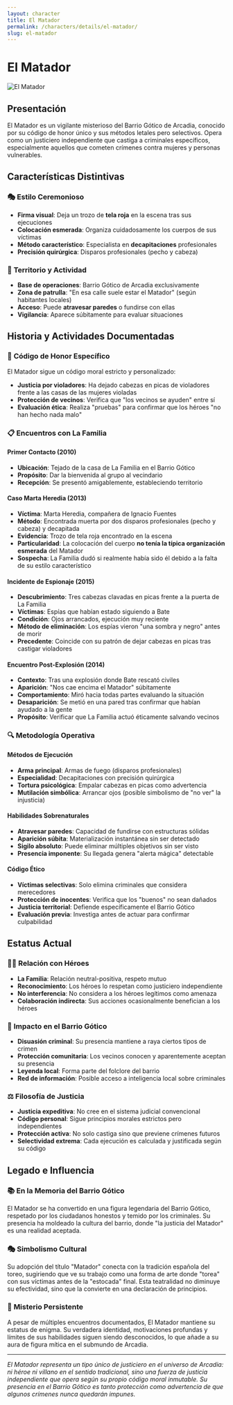 ```yaml
---
layout: character
title: El Matador
permalink: /characters/details/el-matador/
slug: el-matador
---
```


# El Matador

<div class="character-photo">
  <img src="{{ site.baseurl }}/assets/img/characters/Matador.png" alt="El Matador" />
</div>

## Presentación
El Matador es un vigilante misterioso del Barrio Gótico de Arcadia, conocido por su código de honor único y sus métodos letales pero selectivos. Opera como un justiciero independiente que castiga a criminales específicos, especialmente aquellos que cometen crímenes contra mujeres y personas vulnerables.

## Características Distintivas

### 🎭 **Estilo Ceremonioso**
- **Firma visual**: Deja un trozo de **tela roja** en la escena tras sus ejecuciones
- **Colocación esmerada**: Organiza cuidadosamente los cuerpos de sus víctimas
- **Método característico**: Especialista en **decapitaciones** profesionales
- **Precisión quirúrgica**: Disparos profesionales (pecho y cabeza)

### 🏰 **Territorio y Actividad**
- **Base de operaciones**: Barrio Gótico de Arcadia exclusivamente
- **Zona de patrulla**: "En esa calle suele estar el Matador" (según habitantes locales)
- **Acceso**: Puede **atravesar paredes** o fundirse con ellas
- **Vigilancia**: Aparece súbitamente para evaluar situaciones

## Historia y Actividades Documentadas

### 🎯 **Código de Honor Específico**
El Matador sigue un código moral estricto y personalizado:
- **Justicia por violadores**: Ha dejado cabezas en picas de violadores frente a las casas de las mujeres violadas
- **Protección de vecinos**: Verifica que "los vecinos se ayuden" entre sí  
- **Evaluación ética**: Realiza "pruebas" para confirmar que los héroes "no han hecho nada malo"

### 📋 **Encuentros con La Familia**

#### **Primer Contacto (2010)**
- **Ubicación**: Tejado de la casa de La Familia en el Barrio Gótico
- **Propósito**: Dar la bienvenida al grupo al vecindario
- **Recepción**: Se presentó amigablemente, estableciendo territorio

#### **Caso Marta Heredia (2013)**
- **Víctima**: Marta Heredia, compañera de Ignacio Fuentes
- **Método**: Encontrada muerta por dos disparos profesionales (pecho y cabeza) y decapitada
- **Evidencia**: Trozo de tela roja encontrado en la escena
- **Particularidad**: La colocación del cuerpo **no tenía la típica organización esmerada** del Matador
- **Sospecha**: La Familia dudó si realmente había sido él debido a la falta de su estilo característico

#### **Incidente de Espionaje (2015)**
- **Descubrimiento**: Tres cabezas clavadas en picas frente a la puerta de La Familia
- **Víctimas**: Espías que habían estado siguiendo a Bate
- **Condición**: Ojos arrancados, ejecución muy reciente
- **Método de eliminación**: Los espías vieron "una sombra y negro" antes de morir
- **Precedente**: Coincide con su patrón de dejar cabezas en picas tras castigar violadores

#### **Encuentro Post-Explosión (2014)**
- **Contexto**: Tras una explosión donde Bate rescató civiles
- **Aparición**: "Nos cae encima el Matador" súbitamente
- **Comportamiento**: Miró hacia todas partes evaluando la situación
- **Desaparición**: Se metió en una pared tras confirmar que habían ayudado a la gente
- **Propósito**: Verificar que La Familia actuó éticamente salvando vecinos

### 🔍 **Metodología Operativa**

#### **Métodos de Ejecución**
- **Arma principal**: Armas de fuego (disparos profesionales)
- **Especialidad**: Decapitaciones con precisión quirúrgica
- **Tortura psicológica**: Empalar cabezas en picas como advertencia
- **Mutilación simbólica**: Arrancar ojos (posible simbolismo de "no ver" la injusticia)

#### **Habilidades Sobrenaturales**
- **Atravesar paredes**: Capacidad de fundirse con estructuras sólidas
- **Aparición súbita**: Materialización instantánea sin ser detectado
- **Sigilo absoluto**: Puede eliminar múltiples objetivos sin ser visto
- **Presencia imponente**: Su llegada genera "alerta mágica" detectable

#### **Código Ético**
- **Víctimas selectivas**: Solo elimina criminales que considera merecedores
- **Protección de inocentes**: Verifica que los "buenos" no sean dañados
- **Justicia territorial**: Defiende específicamente el Barrio Gótico
- **Evaluación previa**: Investiga antes de actuar para confirmar culpabilidad

## Estatus Actual

### 🏴‍☠️ **Relación con Héroes**
- **La Familia**: Relación neutral-positiva, respeto mutuo
- **Reconocimiento**: Los héroes lo respetan como justiciero independiente
- **No interferencia**: No considera a los héroes legítimos como amenaza
- **Colaboración indirecta**: Sus acciones ocasionalmente benefician a los héroes

### 🌆 **Impacto en el Barrio Gótico**
- **Disuasión criminal**: Su presencia mantiene a raya ciertos tipos de crimen
- **Protección comunitaria**: Los vecinos conocen y aparentemente aceptan su presencia
- **Leyenda local**: Forma parte del folclore del barrio
- **Red de información**: Posible acceso a inteligencia local sobre criminales

### ⚖️ **Filosofía de Justicia**
- **Justicia expeditiva**: No cree en el sistema judicial convencional
- **Código personal**: Sigue principios morales estrictos pero independientes
- **Protección activa**: No solo castiga sino que previene crímenes futuros
- **Selectividad extrema**: Cada ejecución es calculada y justificada según su código

## Legado e Influencia

### 📚 **En la Memoria del Barrio Gótico**
El Matador se ha convertido en una figura legendaria del Barrio Gótico, respetado por los ciudadanos honestos y temido por los criminales. Su presencia ha moldeado la cultura del barrio, donde "la justicia del Matador" es una realidad aceptada.

### 🎭 **Simbolismo Cultural**
Su adopción del título "Matador" conecta con la tradición española del toreo, sugiriendo que ve su trabajo como una forma de arte donde "torea" con sus víctimas antes de la "estocada" final. Esta teatralidad no diminuye su efectividad, sino que la convierte en una declaración de principios.

### 🔮 **Misterio Persistente**
A pesar de múltiples encuentros documentados, El Matador mantiene su estatus de enigma. Su verdadera identidad, motivaciones profundas y límites de sus habilidades siguen siendo desconocidos, lo que añade a su aura de figura mítica en el submundo de Arcadia.

---

*El Matador representa un tipo único de justiciero en el universo de Arcadia: ni héroe ni villano en el sentido tradicional, sino una fuerza de justicia independiente que opera según su propio código moral inmutable. Su presencia en el Barrio Gótico es tanto protección como advertencia de que algunos crímenes nunca quedarán impunes.*